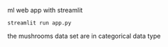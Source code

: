 ml web app with streamlit

```
streamlit run app.py
```

the mushrooms data set are in categorical data type
